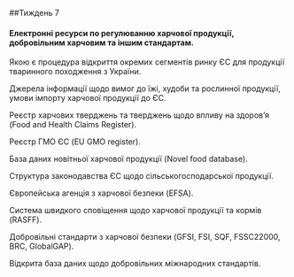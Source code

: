 


##Тиждень 7
<h4>Електронні ресурси по регулюванню харчової продукції, добровільним харчовим та іншим стандартам.</h4>


<p>Якою є процедура відкриття окремих сегментів ринку ЄС для продукції тваринного походження з України. </p>
<p>Джерела інформації щодо вимог до їжі, худоби та рослинної продукції, умови імпорту харчової продукції до ЄС. </p>
<p>Реєстр харчових тверджень та тверджень щодо впливу на здоров’я (Food and Health Claims Register). </p>
<p>Реєстр ГМО ЄС (EU GMO register). </p>
<p>База даних новітньої харчової продукції (Novel food database). </p>
<p>Структура законодавства ЄС щодо сільськогосподарської продукції. </p>
<p>Європейська агенція з харчової безпеки (EFSA). </p>
<p>Система швидкого сповіщення щодо харчової продукції та кормів (RASFF). </p>
<p>Добровільні стандарти з харчової безпеки (GFSI, FSI, SQF, FSSC22000, BRC, GlobalGAP). </p>
<p>Відкрита база даних щодо добровільних міжнародних стандартів. </p>


